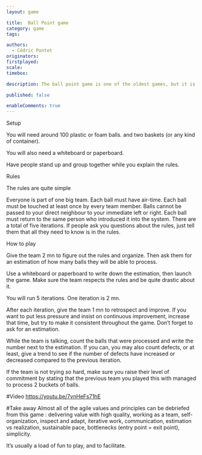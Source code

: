 ```yaml
---
layout: game

title:  Ball Point game
category: game
tags:

authors: 
  - Cédric Pontet
originators: 
firstplayed: 
scale: 
timebox: 

description: The ball point game is one of the oldest games, but it is very efficient because most of the agile values and principles. It is perfect to illustrate how to work as a team and continuously improve.

published: false

enableComments: true
---
```


Setup

You will need around 100 plastic or foam balls. and two baskets (or any kind of container).

You will also need a whiteboard or paperboard.

Have people stand up and group together while you explain the rules.

 

Rules

The rules are quite simple

Everyone is part of one big team.
Each ball must have air-time.
Each ball must be touched at least once by every team member.
Balls cannot be passed to your direct neighbour to your immediate left or right.
Each ball must return to the same person who introduced it into the system.
There are a total of five iterations.
If people ask you questions about the rules, just tell them that all they need to know is in the rules.

 

How to play

Give the team 2 mn to figure out the rules and organize. Then ask them for an estimation of how many balls they will be able to process.

Use a whiteboard or paperboard to write down the estimation, then launch the game. Make sure the team respects the rules and be quite drastic about it.

You will run 5 iterations. One iteration is 2 mn.

After each iteration, give the team 1 mn to retrospect and improve. If you want to put less pressure and insist on continuous improvement, increase that time, but try to make it consistent throughout the game. Don’t forget to ask for an estimation.

While the team is talking, count the balls that were processed and write the number next to the estimation. If you can, you may also count defects, or at least, give a trend to see if the number of defects have increased or decreased compared to the previous iteration.

If the team is not trying so hard, make sure you raise their level of commitment by stating that the previous team you played this with managed to process 2 buckets of balls.

#Video
https://youtu.be/7vnHeFs71hE

#Take away
Almost all of the agile values and principles can be debriefed from this game : delivering value with high quality, working as a team, self-organization, inspect and adapt, iterative work, communication, estimation vs realization, sustainable pace, bottlenecks (entry point = exit point), simplicity.

It’s usually a load of fun to play, and to facilitate.